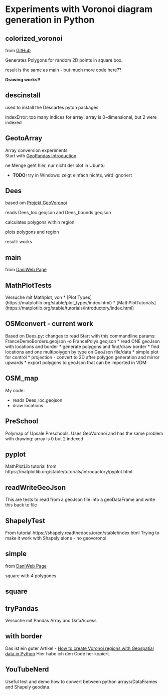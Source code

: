<h1>Experiments with Voronoi diagram generation in Python</h1>

<h2>colorized_voronoi</h2>
from <a href="https://gist.github.com/pv/8036995">GitHub</a>
<p>Generates Polygons for random 2D points in square box.</p>
<p>result is the same as main - but much more code here??</p>
<p><b>Drawing works!!</b></p>

<h2>descinstall</h2>
used to install the Descartes pyton packages
<p>IndexError: too many indices for array: array is 0-dimensional, but 2 were indexed</p>

<h2>GeotoArray</h2>
Array conversion experiments<br>
Start with <a href="https://geopandas.org/en/stable/getting_started/introduction.html">
GeoPandas Introduction</a>
<p>ne Menge geht hier, nur nicht der plot in Ubuntu</p>
<ul>
<li><b>TODO:</b> try in Windows: zeigt einfach nichts, wird ignoriert</li>
</ul>

<h2>Dees</h2>
based om <a href="https://pypi.org/project/geovoronoi/">Projekt GeoVoronoi</a>
<p>reads Dees_loc.geojson and Dees_bounds.geojson </p>
<p>calculates polygons within region</p>
<p>plots polygons and region </p>
<p>result: works</p>

<h2>main</h2>
from <a href="https://www.daniweb.com/programming/computer-science/tutorials/520314/how-to-make-quality-voronoi-diagrams">
DaniWeb Page</a>

<h2>MathPlotTests</h2>
Versuche mit Mathplot, von
* [Plot Types](https://matplotlib.org/stable/plot_types/index.html)
* [MathPlotTutorials](https://matplotlib.org/stable/tutorials/introductory/index.html)

<h2>OSMconvert - current work</h2>
Based on Dees.py: changes to read 
Start with this commandline params:
FranceDemoBorders.geojson -o FrancePolys.geojson
* read ONE geoJson with locations and border
* generate polygons and find/draw border
* find locations and one multipolygon by type on GeoJson file/data
* simple plot for control 
* projection - convert to 2D after polygon generation and mirror upwards
* export polygons to geoJson that can be imported in VDM

<h2>OSM_map</h2>
My code: 
<ul>
<li>reads Dees_loc.geojson</li>
<li>draw locations</li>
</ul>

<h2>PreSchool</h2>
Polymap of Upsale Preschools. Uses GeoVoronoi and has the same problem with drawing:
array is 0 but 2 indexed

<h2>pyplot</h2>
MathPlotLib tutorial from https://matplotlib.org/stable/tutorials/introductory/pyplot.html

<h2>readWriteGeoJson</h2>
This are tests to read from a geoJson file into a geoDataFrame and write this back to file

<h2>ShapelyTest</h2>
From tutorial https://shapely.readthedocs.io/en/stable/index.html
Trying to make it work with Shapely alone - no geovoronoi

<h2>simple</h2>
from <a href="https://www.daniweb.com/programming/computer-science/tutorials/520314/how-to-make-quality-voronoi-diagrams">
DaniWeb Page</a>
<p>square with 4 polygones</p>

<h2>square</h2>


<h2>tryPandas</h2>
Versuche mit Pandas Array and DataAccess

<h2>with border</h2>
Das ist ein guter Artikel - 
<a href="https://laptrinhx.com/how-to-create-voronoi-regions-with-geospatial-data-in-python-897661291/">
How to create Voronoi regions with Geospatial data in Python</a> 
Hier habe ich den Code her kopiert.

<h2>YouTubeNerd</h2>
Useful test and demo how to convert between python arrays/DataFrames 
and Shapely geodata.
